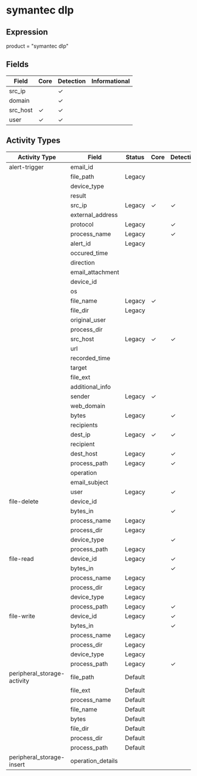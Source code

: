 symantec dlp
============

Expression
----------

product = "symantec dlp"

Fields
------

| Field    | Core     | Detection | Informational |
| -------- | -------- | --------- | ------------- |
| src_ip   |          | &#10003;  |               |
| domain   |          | &#10003;  |               |
| src_host | &#10003; | &#10003;  |               |
| user     | &#10003; | &#10003;  |               |

Activity Types
--------------

| Activity Type               | Field             | Status  | Core     | Detection | Informational |
| --------------------------- | ----------------- | ------- | -------- | --------- | ------------- |
| alert-trigger               | email_id          |         |          |           |               |
|                             | file_path         | Legacy  |          |           | &#10003;      |
|                             | device_type       |         |          |           |               |
|                             | result            |         |          |           |               |
|                             | src_ip            | Legacy  | &#10003; | &#10003;  |               |
|                             | external_address  |         |          |           |               |
|                             | protocol          | Legacy  |          | &#10003;  |               |
|                             | process_name      | Legacy  |          | &#10003;  |               |
|                             | alert_id          | Legacy  |          |           | &#10003;      |
|                             | occured_time      |         |          |           |               |
|                             | direction         |         |          |           |               |
|                             | email_attachment  |         |          |           |               |
|                             | device_id         |         |          |           |               |
|                             | os                |         |          |           |               |
|                             | file_name         | Legacy  | &#10003; |           |               |
|                             | file_dir          | Legacy  |          |           | &#10003;      |
|                             | original_user     |         |          |           |               |
|                             | process_dir       |         |          |           |               |
|                             | src_host          | Legacy  | &#10003; | &#10003;  |               |
|                             | url               |         |          |           |               |
|                             | recorded_time     |         |          |           |               |
|                             | target            |         |          |           |               |
|                             | file_ext          |         |          |           |               |
|                             | additional_info   |         |          |           |               |
|                             | sender            | Legacy  | &#10003; |           |               |
|                             | web_domain        |         |          |           |               |
|                             | bytes             | Legacy  |          | &#10003;  |               |
|                             | recipients        |         |          |           |               |
|                             | dest_ip           | Legacy  | &#10003; | &#10003;  |               |
|                             | recipient         |         |          |           |               |
|                             | dest_host         | Legacy  |          | &#10003;  |               |
|                             | process_path      | Legacy  |          | &#10003;  |               |
|                             | operation         |         |          |           |               |
|                             | email_subject     |         |          |           |               |
|                             | user              | Legacy  |          | &#10003;  |               |
| file-delete                 | device_id         |         |          |           | &#10003;      |
|                             | bytes_in          |         |          | &#10003;  |               |
|                             | process_name      | Legacy  |          |           | &#10003;      |
|                             | process_dir       | Legacy  |          |           | &#10003;      |
|                             | device_type       |         |          | &#10003;  |               |
|                             | process_path      | Legacy  |          |           | &#10003;      |
| file-read                   | device_id         | Legacy  |          | &#10003;  |               |
|                             | bytes_in          |         |          | &#10003;  |               |
|                             | process_name      | Legacy  |          |           | &#10003;      |
|                             | process_dir       | Legacy  |          |           | &#10003;      |
|                             | device_type       | Legacy  |          |           | &#10003;      |
|                             | process_path      | Legacy  |          | &#10003;  |               |
| file-write                  | device_id         | Legacy  |          | &#10003;  |               |
|                             | bytes_in          |         |          | &#10003;  |               |
|                             | process_name      | Legacy  |          |           | &#10003;      |
|                             | process_dir       | Legacy  |          |           | &#10003;      |
|                             | device_type       | Legacy  |          |           | &#10003;      |
|                             | process_path      | Legacy  |          | &#10003;  |               |
| peripheral_storage-activity | file_path         | Default |          |           | &#10003;      |
|                             | file_ext          | Default |          |           | &#10003;      |
|                             | process_name      | Default |          |           | &#10003;      |
|                             | file_name         | Default |          |           | &#10003;      |
|                             | bytes             | Default |          |           | &#10003;      |
|                             | file_dir          | Default |          |           | &#10003;      |
|                             | process_dir       | Default |          |           | &#10003;      |
|                             | process_path      | Default |          |           | &#10003;      |
| peripheral_storage-insert   | operation_details |         |          |           | &#10003;      |

